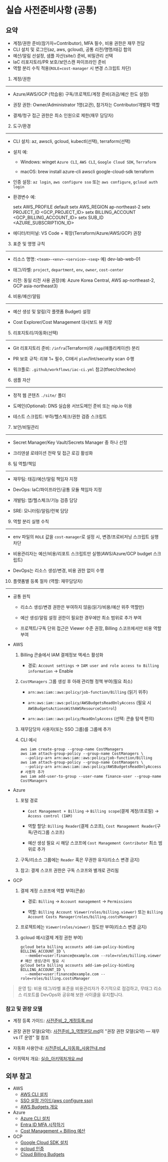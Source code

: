 실습 사전준비사항 (공통)
==============

요약
--

- 계정/권한 준비(참가자=Contributor), MFA 필수, 비용 권한은 재무 전담
- CLI 설치 및 로그인(az, aws, gcloud), 공통 리전/명명/태깅 합의
- 예산/알림 선설정, 샘플 자산(site/) 준비, 비밀관리 선택
- IaC 리포지토리/PR 보호/보안스캔 파이프라인 준비
- 역할 분리 수칙 적용(`ROLE=cost-manager` 시 변경 스크립트 차단)

1) 계정/권한
--------

*   Azure/AWS/GCP (학습용) 구독/프로젝트/계정 준비(과금/예산 한도 설정)
    
*   권장 권한: Owner/Administrator 1명(교관), 참가자는 Contributor/개발자 역할
    
*   결제/청구 접근 권한은 최소 인원으로 제한(재무 담당자)
    

2) 도구/환경
--------

*   CLI 설치: az, awscli, gcloud, kubectl(선택), terraform(선택)
    
*   설치 예:
    
    *   Windows: winget `Azure CLI`, `AWS CLI`, `Google Cloud SDK`, `Terraform`
        
    *   macOS: brew install azure-cli awscli google-cloud-sdk terraform
        
*   인증 설정: `az login`, `aws configure sso` 또는 `aws configure`, `gcloud auth login`
    
*   환경변수 예:
    

    setx AWS_PROFILE default
    setx AWS_REGION ap-northeast-2
    setx PROJECT_ID <GCP_PROJECT_ID>
    setx BILLING_ACCOUNT <GCP_BILLING_ACCOUNT_ID>
    setx SUB_ID <AZURE_SUBSCRIPTION_ID>
    

*   에디터/터미널: VS Code + 확장(Terraform/Azure/AWS/GCP) 권장
    

3) 표준 및 명명 규칙
-------------

*   리소스 명명: `<team>-<env>-<service>-<seq>` 예) dev-lab-web-01
    
*   태그/라벨: `project`, `department`, `env`, `owner`, `cost-center`
    
*   리전: 동일 리전 사용 권장(예: Azure Korea Central, AWS ap-northeast-2, GCP asia-northeast3)
    

4) 비용/예산/알림
-----------

*   예산 생성 및 알림(각 플랫폼 Budget) 설정
    
*   Cost Explorer/Cost Management 대시보드 뷰 저장
    

5) 리포지토리/자동화(선택)
----------------

*   Git 리포지토리 준비: `/infra`(Terraform)와 `/app`(애플리케이션) 분리
    
*   PR 보호 규칙: 리뷰 1+ 필수, CI에서 `plan`/lint/security scan 수행
    
*   워크플로: `.github/workflows/iac-ci.yml` 참고(tfsec/checkov)
    

6) 샘플 자산
--------

*   정적 웹 콘텐츠 `./site/` 폴더
    
*   도메인(Optional): DNS 실습용 서브도메인 준비 또는 nip.io 이용
    
*   테스트 스크립트: 부하/헬스체크/권한 검증 스크립트
    

7) 보안/비밀관리
----------

*   Secret Manager/Key Vault/Secrets Manager 중 하나 선정
    
*   크리덴셜 로테이션 전략 및 접근 로깅 활성화
    

8) 팀 역할/책임
----------

*   재무팀: 태깅/예산/알림 책임자 지정
    
*   DevOps: IaC/파이프라인/공통 모듈 책임자 지정
    
*   개발팀: 앱/헬스체크/기능 검증 담당
    
*   SRE: 모니터링/알림/런북 담당
    

9) 역할 분리 실행 수칙
--------------

*   env 파일의 `ROLE` 값을 `cost-manager`로 설정 시, 변경/프로비저닝 스크립트 실행 차단
    
*   비용관리자는 예산/비용/리포트 스크립트만 실행(AWS/Azure/GCP budget 스크립트)
    
*   DevOps는 리소스 생성/변경, 비용 권한 없이 수행
    

10) 플랫폼별 등록 절차 (역할: 재무담당자)
--------------------------

*   공통 원칙
    
    *   리소스 생성/변경 권한은 부여하지 않음(읽기/비용/예산 위주 역할만)
        
    *   예산 생성/알림 설정 권한이 필요한 경우에만 최소 범위로 추가 부여
        
    *   프로젝트/구독 단위 접근은 Viewer 수준 권장, Billing 스코프에서만 비용 역할 부여
        
*   AWS
    
    1.  Billing 콘솔에서 IAM 결제정보 액세스 활성화
        
        *   경로: `Account settings` → `IAM user and role access to Billing information` → Enable
            
    2.  `CostManagers` 그룹 생성 후 아래 관리형 정책 부여(필요 최소)
        
        *   `arn:aws:iam::aws:policy/job-function/Billing` (읽기 위주)
            
        *   `arn:aws:iam::aws:policy/AWSBudgetsReadOnlyAccess` (필요 시 `AWSBudgetsActionsWithAWSResourceControl`)
            
        *   `arn:aws:iam::aws:policy/ReadOnlyAccess` (선택: 콘솔 탐색 편의)
            
    3.  재무담당자 사용자(또는 SSO 그룹)를 그룹에 추가
        
    4.  CLI 예시
        
            aws iam create-group --group-name CostManagers
            aws iam attach-group-policy --group-name CostManagers \
              --policy-arn arn:aws:iam::aws:policy/job-function/Billing
            aws iam attach-group-policy --group-name CostManagers \
              --policy-arn arn:aws:iam::aws:policy/AWSBudgetsReadOnlyAccess
            # 사용자 추가
            aws iam add-user-to-group --user-name finance-user --group-name CostManagers
            
        
*   Azure
    
    1.  포털 경로
        
        *   `Cost Management + Billing` → `Billing scope`(결제 계정/프로필) → `Access control (IAM)`
            
        *   역할 할당: `Billing Reader`(결제 스코프), `Cost Management Reader`(구독/관리그룹 스코프)
            
        *   예산 생성 필요 시 해당 스코프에 `Cost Management Contributor` 최소 범위로 추가
            
    2.  구독/리소스 그룹에는 `Reader` 혹은 무권한 유지(리소스 변경 금지)
        
    3.  참고: 결제 스코프 권한은 구독 스코프와 별개로 관리됨
        
*   GCP
    
    1.  결제 계정 스코프에 역할 부여(콘솔)
        
        *   경로: `Billing` → `Account management` → `Permissions`
            
        *   역할: `Billing Account Viewer(roles/billing.viewer)` 또는 `Billing Account Costs Manager(roles/billing.costsManager)`
            
    2.  프로젝트에는 `Viewer(roles/viewer)` 정도만 부여(리소스 변경 금지)
        
    3.  gcloud 예시(결제 계정 권한 부여)
        
            gcloud beta billing accounts add-iam-policy-binding BILLING_ACCOUNT_ID \
              --member=user:finance@example.com --role=roles/billing.viewer
            # 예산 생성/관리 필요 시
            gcloud beta billing accounts add-iam-policy-binding BILLING_ACCOUNT_ID \
              --member=user:finance@example.com --role=roles/billing.costsManager
            
        

> 운영 팁: 비용 태그/라벨 표준을 비용관리자가 주기적으로 점검하고, 무태그 리소스 리포트를 DevOps와 공유해 보완 사이클을 유지합니다.

### 참고 및 권장 모델

*   계정 등록 가이드: [사전준비_2_계정등록.md](mdc:mcp_knowledge_base/cloud_basic/prerequisite/사전준비_2_계정등록.md)

*   권장 권한 모델(요약): [사전준비_3_역할분담.md](mdc:mcp_knowledge_base/cloud_basic/prerequisite/사전준비_3_역할분담.md)의 "권장 권한 모델(요약) — 재무 vs IT 운영" 절 참조
    
*   자동화 사용안내: [사전준비_4_자동화_사용안내.md](mdc:mcp_knowledge_base/cloud_basic/prerequisite/사전준비_4_자동화_사용안내.md)
  
*   아키텍처 개요: [실습_아키텍처개요.md](mdc:mcp_knowledge_base/cloud_basic/실습_아키텍처개요.md)

외부 참고
-----

- AWS
  - [AWS CLI 설치](https://docs.aws.amazon.com/cli/latest/userguide/getting-started-install.html)
  - [SSO 설정 가이드(aws configure sso)](https://docs.aws.amazon.com/cli/latest/userguide/cli-configure-sso.html)
  - [AWS Budgets 개요](https://docs.aws.amazon.com/cost-management/latest/userguide/budgets-managing-costs.html)
- Azure
  - [Azure CLI 설치](https://learn.microsoft.com/cli/azure/install-azure-cli)
  - [Entra ID MFA 시작하기](https://learn.microsoft.com/entra/identity/authentication/tutorial-enable-azure-mfa)
  - [Cost Management + Billing 예산](https://learn.microsoft.com/azure/cost-management-billing/costs/create-export-save-download-azure-cost-management-data#budgets)
- GCP
  - [Google Cloud SDK 설치](https://cloud.google.com/sdk/docs/install)
  - [gcloud 인증](https://cloud.google.com/sdk/docs/authorizing)
  - [Cloud Billing Budgets](https://cloud.google.com/billing/docs/how-to/budgets)